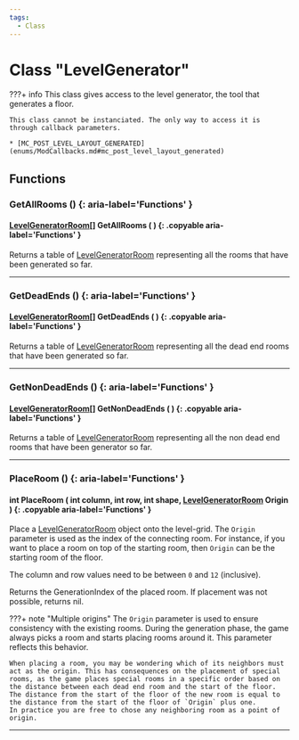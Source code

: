 ```yaml
---
tags:
  - Class
---
```

# Class "LevelGenerator"

???+ info
    This class gives access to the level generator, the tool that generates a floor.
    
    This class cannot be instanciated. The only way to access it is through callback parameters.

    * [MC_POST_LEVEL_LAYOUT_GENERATED](enums/ModCallbacks.md#mc_post_level_layout_generated)

## Functions

### GetAllRooms () {: aria-label='Functions' }
#### [LevelGeneratorRoom](LevelGeneratorRoom.md)[] GetAllRooms ( ) {: .copyable aria-label='Functions' }
Returns a table of [LevelGeneratorRoom](LevelGeneratorRoom.md) representing all the rooms that have been generated so far.

___
### GetDeadEnds () {: aria-label='Functions' }
#### [LevelGeneratorRoom](LevelGeneratorRoom.md)[] GetDeadEnds ( ) {: .copyable aria-label='Functions' }
Returns a table of [LevelGeneratorRoom](LevelGeneratorRoom.md) representing all the dead end rooms that have been generated so far.

___
### GetNonDeadEnds () {: aria-label='Functions' }
#### [LevelGeneratorRoom](LevelGeneratorRoom.md)[] GetNonDeadEnds ( ) {: .copyable aria-label='Functions' }
Returns a table of [LevelGeneratorRoom](LevelGeneratorRoom.md) representing all the non dead end rooms that have been generator so far.

___
### PlaceRoom () {: aria-label='Functions' }
#### int PlaceRoom ( int column, int row, int shape, [LevelGeneratorRoom](LevelGeneratorRoom.md) Origin ) {: .copyable aria-label='Functions' }
Place a [LevelGeneratorRoom](LevelGeneratorRoom.md) object onto the level-grid. 
The `Origin` parameter is used as the index of the connecting room. For instance, if you want to place a room on top of the starting room, then `Origin` can be the starting room of the floor.

The column and row values need to be between `0` and `12` (inclusive).

Returns the GenerationIndex of the placed room. If placement was not possible, returns nil.

???+ note "Multiple origins"
    The `Origin` parameter is used to ensure consistency with the existing rooms. During the generation phase, the game always picks a room 
    and starts placing rooms around it. This parameter reflects this behavior.
    
    When placing a room, you may be wondering which of its neighbors must act as the origin. This has consequences on the placement of special 
    rooms, as the game places special rooms in a specific order based on the distance between each dead end room and the start of the floor. 
    The distance from the start of the floor of the new room is equal to the distance from the start of the floor of `Origin` plus one. 
    In practice you are free to chose any neighboring room as a point of origin. 
___